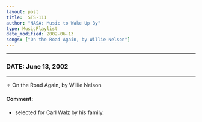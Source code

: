 ```yaml
---
layout: post
title:  STS-111
author: "NASA: Music to Wake Up By"
type: MusicPlaylist
date_modified: 2002-06-13
songs: ["On the Road Again, by Willie Nelson"]
---
```


----
### DATE: June 13, 2002
----
✧ On the Road Again, by Willie Nelson

#### Comment:
* selected for Carl Walz by his family.



<br/>
<center>
	<a target="_blank"
	   href="https://twitter.com/intent/tweet?hashtags=Space,NASA,Playlist,NASAWakeupCalls,SpaceProgram&text={{ page.author}}, '{{ page.songs.first }}' {{ page.title }}, {{ page.date | date: '%B %d, %Y' }}. {{ site.url }}{{ page.url }} @nasawakeupcalls">
	   <i class="fab fa-twitter" alt="Tweet this page" style="font-size: 1.3em;"></i>
	</a>
	&nbsp; 	<i class="fas fa-user-astronaut" style="font-size: 1.5em;"></i> &nbsp;
    <a type="amzn" search="'On the Road Again, by Willie Nelson'" category="popular music">
        <i class="fab fa-amazon" style="font-size: 1.3em;"></i>
    </a>
</center>
